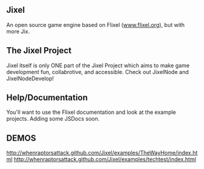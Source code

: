 Jixel 
-----
An open source game engine based on Flixel (www.flixel.org), but with more Jix.

The Jixel Project
-----
Jixel itself is only ONE part of the Jixel Project which aims to make game development fun, colla*bro*tive, and accessible. 
Check out JixelNode and JixelNodeDevelop! 

Help/Documentation
----
You'll want to use the Flixel documentation and look at the example projects. Adding some JSDocs soon.

DEMOS
-----
http://whenraptorsattack.github.com/Jixel/examples/TheWayHome/index.html
http://whenraptorsattack.github.com/Jixel/examples/techtest/index.html



